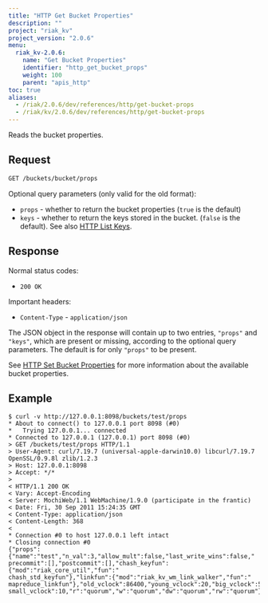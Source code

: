 ```yaml
---
title: "HTTP Get Bucket Properties"
description: ""
project: "riak_kv"
project_version: "2.0.6"
menu:
  riak_kv-2.0.6:
    name: "Get Bucket Properties"
    identifier: "http_get_bucket_props"
    weight: 100
    parent: "apis_http"
toc: true
aliases:
  - /riak/2.0.6/dev/references/http/get-bucket-props
  - /riak/kv/2.0.6/dev/references/http/get-bucket-props
---
```


Reads the bucket properties.

## Request

```bash
GET /buckets/bucket/props
```

Optional query parameters (only valid for the old format):

* `props` - whether to return the bucket properties (`true` is the default)
* `keys` - whether to return the keys stored in the bucket. (`false` is the
default). See also [HTTP List Keys](/riak/kv/2.0.6/developing/api/http/list-keys).

## Response

Normal status codes:

* `200 OK`

Important headers:

* `Content-Type` - `application/json`

The JSON object in the response will contain up to two entries, `"props"` and
`"keys"`, which are present or missing, according to the optional query
parameters.  The default is for only `"props"` to be present.

See [HTTP Set Bucket Properties](/riak/kv/2.0.6/developing/api/http/set-bucket-props) for more information about the available
bucket properties.

## Example

```curl
$ curl -v http://127.0.0.1:8098/buckets/test/props
* About to connect() to 127.0.0.1 port 8098 (#0)
*   Trying 127.0.0.1... connected
* Connected to 127.0.0.1 (127.0.0.1) port 8098 (#0)
> GET /buckets/test/props HTTP/1.1
> User-Agent: curl/7.19.7 (universal-apple-darwin10.0) libcurl/7.19.7
OpenSSL/0.9.8l zlib/1.2.3
> Host: 127.0.0.1:8098
> Accept: */*
>
< HTTP/1.1 200 OK
< Vary: Accept-Encoding
< Server: MochiWeb/1.1 WebMachine/1.9.0 (participate in the frantic)
< Date: Fri, 30 Sep 2011 15:24:35 GMT
< Content-Type: application/json
< Content-Length: 368
<
* Connection #0 to host 127.0.0.1 left intact
* Closing connection #0
{"props":{"name":"test","n_val":3,"allow_mult":false,"last_write_wins":false,"
precommit":[],"postcommit":[],"chash_keyfun":{"mod":"riak_core_util","fun":"
chash_std_keyfun"},"linkfun":{"mod":"riak_kv_wm_link_walker","fun":"
mapreduce_linkfun"},"old_vclock":86400,"young_vclock":20,"big_vclock":50,"
small_vclock":10,"r":"quorum","w":"quorum","dw":"quorum","rw":"quorum"}}
```
